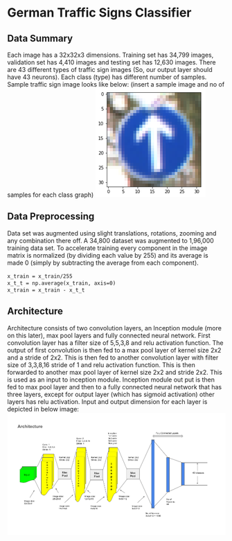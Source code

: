 # German Traffic Signs Classifier

## Data Summary
Each image has a 32x32x3 dimensions. Training set has 34,799 images, validation set has 4,410 images and testing set has 12,630 images. There are 43 different types of traffic sign images (So, our output layer should have 43 neurons). Each class (type) has different number of samples. Sample traffic sign image looks like below: (insert a sample image and no of samples for each class graph)
![Image of Sample](https://github.com/suji0131/German_Traffic_Signs_Classifier/blob/master/extras/sample.png)

## Data Preprocessing
Data set was augmented using slight translations, rotations, zooming and any combination there off. A 34,800 dataset was augmented to 1,96,000 training data set. To accelerate training every component in the image matrix is normalized (by dividing each value by 255) and its average is made 0 (simply by subtracting the average from each component). 
```
x_train = x_train/255
x_t_t = np.average(x_train, axis=0)
x_train = x_train - x_t_t
```

## Architecture
Architecture consists of two convolution layers, an Inception module (more on this later), max pool layers and fully connected neural network. First convolution layer has a filter size of 5,5,3,8 and relu activation function. The output of first convolution is then fed to a max pool layer of kernel size 2x2 and a stride of 2x2. This is then fed to another convolution layer with filter size of 3,3,8,16 stride of 1 and relu activation function. This is then forwarded to another max pool layer of kernel size 2x2 and stride 2x2. This is used as an input to inception module. Inception module out put is then fed to max pool layer and then to a fully connected neural network that has three layers, except for output layer (which has sigmoid activation) other layers has relu activation. Input and output dimension for each layer is depicted in below image: 
![Image of Architecture](https://github.com/suji0131/German_Traffic_Signs_Classifier/blob/master/extras/Architecture.png)
